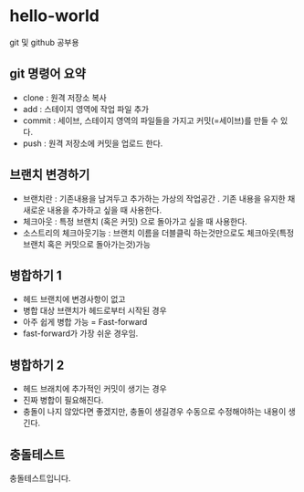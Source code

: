 # hello-world
git 및 github 공부용

## git 명령어 요약

- clone : 원격 저장소 복사
- add : 스테이지 영역에 작업 파일 추가
- commit : 세이브, 스테이지 영역의 파일들을 가지고 커밋(=세이브)를 만들 수 있다.
- push : 원격 저장소에 커밋을 업로드 한다.

## 브랜치 변경하기

- 브랜치란 : 기존내용을 남겨두고 추가하는 가상의 작업공간 . 기존 내용을 유지한 채 새로운 내용을 추가하고 싶을 때 사용한다. 
- 체크아웃 : 특정 브랜치 (혹은 커밋) 으로 돌아가고 싶을 때 사용한다.
- 소스트리의 체크아웃기능 : 브랜치 이름을 더블클릭 하는것만으로도 체크아웃(특정 브랜치 혹은 커밋으로 돌아가는것)가능

## 병합하기 1

- 헤드 브랜치에 변경사항이 없고
- 병합 대상 브랜치가 헤드로부터 시작된 경우
- 아주 쉽게 병합 가능 = Fast-forward
- fast-forward가 가장 쉬운 경우임. 

## 병합하기 2

- 헤드 브래치에 추가적인 커밋이 생기는 경우
- 진짜 병합이 필요해진다.
- 충돌이 나지 않았다면 좋겠지만, 충돌이 생길경우 수동으로 수정해야하는 내용이 생긴다.

## 충돌테스트 

충돌테스트입니다.